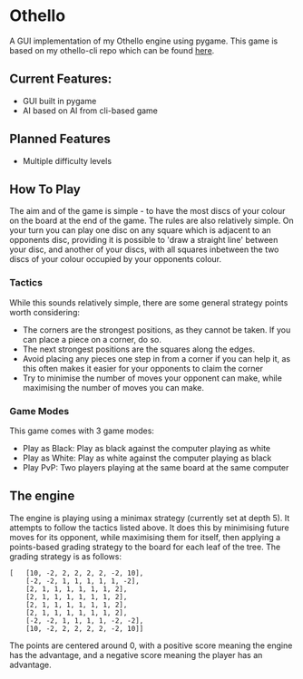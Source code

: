 # Othello
A GUI implementation of my Othello engine using pygame.
This game is based on my othello-cli repo which can be found [here](https://github.com/robertpsoane/othello-cli).

Current Features:
- 
- GUI built in pygame
- AI based on AI from cli-based game

Planned Features
- 
- Multiple difficulty levels

## How To Play
The aim and of the game is simple - to have the most discs of your colour on the board at the end of the game.
The rules are also relatively simple.  On your turn you can play one disc on any square which is adjacent to an opponents disc, providing it is possible to 'draw a straight line' between your disc, and another of your discs, with all squares inbetween the two discs of your colour occupied by your opponents colour.

### Tactics
While this sounds relatively simple, there are some general strategy points worth considering:
- The corners are the strongest positions, as they cannot be taken.  If you can place a piece on a corner, do so.
- The next strongest positions are the squares along the edges.
- Avoid placing any pieces one step in from a corner if you can help it, as this often makes it easier for your opponents to claim the corner
- Try to minimise the number of moves your opponent can make, while maximising the number of moves you can make.

### Game Modes
This game comes with 3 game modes:
- Play as Black: Play as black against the computer playing as white
- Play as White: Play as white against the computer playing as black
- Play PvP: Two players playing at the same board at the same computer

## The engine
The engine is playing using a minimax strategy (currently set at depth 5).
It attempts to follow the tactics listed above.  It does this by minimising future moves for its opponent, while maximising them for itself, then applying a points-based grading strategy to the board for each leaf of the tree.
The grading strategy is as follows:
```
[   [10, -2, 2, 2, 2, 2, -2, 10],
    [-2, -2, 1, 1, 1, 1, 1, -2],
    [2, 1, 1, 1, 1, 1, 1, 2],
    [2, 1, 1, 1, 1, 1, 1, 2],
    [2, 1, 1, 1, 1, 1, 1, 2],
    [2, 1, 1, 1, 1, 1, 1, 2],
    [-2, -2, 1, 1, 1, 1, -2, -2],
    [10, -2, 2, 2, 2, 2, -2, 10]]
```
    
The points are centered around 0, with a positive score meaning the engine has
the advantage, and a negative score meaning the player has an advantage.
